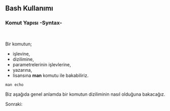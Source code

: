 ## **Bash Kullanımı**

### **Komut Yapısı -Syntax-**

</br>

Bir komutun;
* işlevine,
* dizilimine,
* parametrelerinin işlevlerine,
* yazarına,
* lisansına
**man** komutu ile bakabiliriz.

``` {.sh}
man echo
```

Biz aşağıda genel anlamda bir komutun diziliminin nasıl olduğuna bakacağız.


Sonraki: []()

